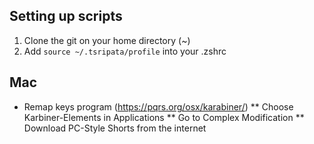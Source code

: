 ## Setting up scripts

1) Clone the git on your home directory (~)
2) Add `source ~/.tsripata/profile` into your .zshrc


## Mac

* Remap keys program (https://pqrs.org/osx/karabiner/)
** Choose Karbiner-Elements in Applications
** Go to Complex Modification
** Download PC-Style Shorts from the internet  


